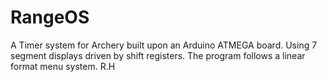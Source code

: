 RangeOS
=======

A Timer system for Archery built upon an Arduino ATMEGA board. Using 7 segment displays driven by shift registers.
The program follows a linear format menu system.
R.H
